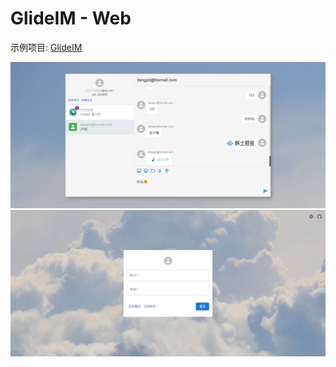 # GlideIM - Web

示例项目: [GlideIM](http://im.dengzii.com/)

<img src="chat.png" alt="chat" width="600px">

<img src="home.png" alt="home" width="600px">